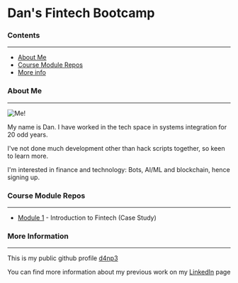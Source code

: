 # Dan's Fintech Bootcamp

### Contents
***

* [About Me](#about-me)
* [Course Module Repos](#course-module-repos)
* [More info](#more-information)

### About Me
***

![Me!](https://media.licdn.com/dms/image/C5603AQHhlgIWE9G86g/profile-displayphoto-shrink_200_200/0/1516874733999?e=1684368000&v=beta&t=xbhjlBuMLi2r-Tdnq4HKVCvz309_iPirjyGPXOLU-bI)

My name is Dan. I have worked in the tech space in systems integration for 20 odd years.

I've not done much development other than hack scripts together, so keen to learn more.

I'm interested in finance and technology: Bots, AI/ML and blockchain, hence signing up.


### Course Module Repos
***

* [Module 1](https://github.com/d4np3/module-1) - Introduction to Fintech (Case Study)


### More Information
***

This is my public github profile [d4np3](https://github.com/d4np3)

You can find more information about my previous work on my [LinkedIn](https://www.linkedin.com/in/dfp/) page

